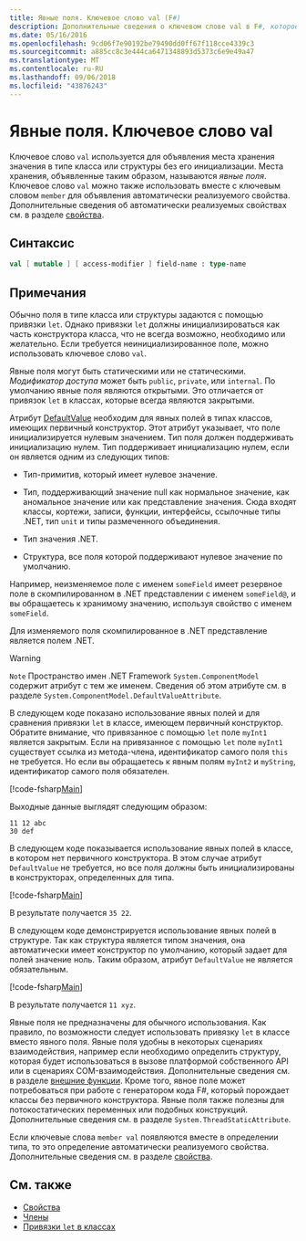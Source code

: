 ```yaml
---
title: Явные поля. Ключевое слово val (F#)
description: Дополнительные сведения о ключевом слове val в F#, которое используется для объявления места хранения значения в типе класса или структуры без инициализации.
ms.date: 05/16/2016
ms.openlocfilehash: 9cd06f7e90192be79490dd0ff67f118cce4339c3
ms.sourcegitcommit: a885cc8c3e444ca6471348893d5373c6e9e49a47
ms.translationtype: MT
ms.contentlocale: ru-RU
ms.lasthandoff: 09/06/2018
ms.locfileid: "43876243"
---
```

# <a name="explicit-fields-the-val-keyword"></a>Явные поля. Ключевое слово val

Ключевое слово `val` используется для объявления места хранения значения в типе класса или структуры без его инициализации. Места хранения, объявленные таким образом, называются *явные поля*. Ключевое слово 
`val` можно также использовать вместе с ключевым словом `member` для объявления автоматически реализуемого свойства. Дополнительные сведения об автоматически реализуемых свойствах см. в разделе [свойства](properties.md).

## <a name="syntax"></a>Синтаксис

```fsharp
val [ mutable ] [ access-modifier ] field-name : type-name
```

## <a name="remarks"></a>Примечания

Обычно поля в типе класса или структуры задаются с помощью привязки `let`. Однако привязки `let` должны инициализироваться как часть конструктора класса, что не всегда возможно, необходимо или желательно. Если требуется неинициализированное поле, можно использовать ключевое слово `val`.

Явные поля могут быть статическими или не статическими. *Модификатор доступа* может быть `public`, `private`, или `internal`. По умолчанию явные поля являются открытыми. Это отличается от привязок `let` в классах, которые всегда являются закрытыми.

Атрибут [DefaultValue](https://msdn.microsoft.com/library/a3a3307b-8c05-441e-b109-245511614d58) необходим для явных полей в типах классов, имеющих первичный конструктор. Этот атрибут указывает, что поле инициализируется нулевым значением. Тип поля должен поддерживать инициализацию нулем. Тип поддерживает инициализацию нулем, если он является одним из следующих типов:

- Тип-примитив, который имеет нулевое значение.

- Тип, поддерживающий значение null как нормальное значение, как аномальное значение или как представление значения. Сюда входят классы, кортежи, записи, функции, интерфейсы, ссылочные типы .NET, тип `unit` и типы размеченного объединения.

- Тип значения .NET.

- Структура, все поля которой поддерживают нулевое значение по умолчанию.

Например, неизменяемое поле с именем `someField` имеет резервное поле в скомпилированном в .NET представлении с именем `someField@`, и вы обращаетесь к хранимому значению, используя свойство с именем `someField`.

Для изменяемого поля скомпилированное в .NET представление является полем .NET.

>[!WARNING]
`Note` Пространство имен .NET Framework `System.ComponentModel` содержит атрибут с тем же именем. Сведения об этом атрибуте см. в разделе `System.ComponentModel.DefaultValueAttribute`.

В следующем коде показано использование явных полей и для сравнения привязки `let` в классе, имеющем первичный конструктор. Обратите внимание, что привязанное с помощью `let` поле `myInt1` является закрытым. Если на привязанное с помощью `let` поле `myInt1` существует ссылка из метода-члена, идентификатор самого поля `this` не требуется. Но если вы обращаетесь к явным полям `myInt2` и `myString`, идентификатор самого поля обязателен.

[!code-fsharp[Main](../../../../samples/snippets/fsharp/lang-ref-2/snippet6701.fs)]

Выходные данные выглядят следующим образом:

```
11 12 abc
30 def
```

В следующем коде показывается использование явных полей в классе, в котором нет первичного конструктора. В этом случае атрибут `DefaultValue` не требуется, но все поля должны быть инициализированы в конструкторах, определенных для типа.

[!code-fsharp[Main](../../../../samples/snippets/fsharp/lang-ref-2/snippet6702.fs)]

В результате получается `35 22`.

В следующем коде демонстрируется использование явных полей в структуре. Так как структура является типом значения, она автоматически имеет конструктор по умолчанию, который задает для полей значение ноль. Таким образом, атрибут `DefaultValue` не является обязательным.

[!code-fsharp[Main](../../../../samples/snippets/fsharp/lang-ref-2/snippet6703.fs)]

В результате получается `11 xyz`.

Явные поля не предназначены для обычного использования. Как правило, по возможности следует использовать привязку `let` в классе вместо явного поля. Явные поля удобны в некоторых сценариях взаимодействия, например если необходимо определить структуру, которая будет использоваться в вызове платформой собственного API или в сценариях COM-взаимодействия. Дополнительные сведения см. в разделе [внешние функции](../functions/external-functions.md). Кроме того, явное поле может потребоваться при работе с генератором кода F#, который порождает классы без первичного конструктора. Явные поля также полезны для потокостатических переменных или подобных конструкций. Дополнительные сведения см. в разделе `System.ThreadStaticAttribute`.

Если ключевые слова `member val` появляются вместе в определении типа, то это определение автоматически реализуемого свойства. Дополнительные сведения см. в разделе [свойства](properties.md).

## <a name="see-also"></a>См. также

- [Свойства](properties.md)
- [Члены](index.md)
- [Привязки `let` в классах](let-bindings-in-classes.md)
